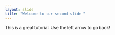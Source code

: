 ```yaml
---
layout: slide
title: "Welcome to our second slide!"
---
```

This is a great tutorial!
Use the left arrow to go back!
